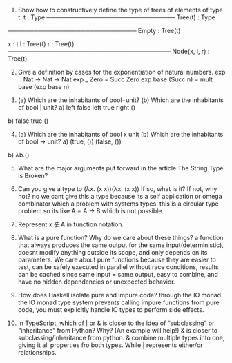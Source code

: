 1. Show how to constructively define the type of trees of elements of type t.
t : Type
────────────────────────────── 
Tree(t) : Type

────────────────────────────── 
Empty : Tree(t)

x : t    l : Tree(t)    r : Tree(t)
────────────────────────────────────── 
Node(x, l, r) : Tree(t)

2. Give a definition by cases for the exponentiation of natural numbers.
exp :: Nat -> Nat -> Nat
exp _ Zero = Succ Zero
exp base (Succ n) = mult base (exp base n)

3. (a) Which are the inhabitants of bool+unit? (b) Which are the inhabitants of bool | unit?
a) 
left false
left true
right ()

b)
false
true
()



4. (a) Which are the inhabitants of bool x unit (b) Which are the inhabitants of bool -> unit?
a)
(true, ())
(false, ())

b)
λb.()

5. What are the major arguments put forward in the article The String Type is Broken?

6. Can you give a type to (λx. (x x))(λx. (x x)) If so, what is it? If not, why not?
no we cant give this a type because its a self application or omega combinator which a problem with systems types. this is a circular type problem so its like A = A -> B which is not possible.
7. Represent x ∉ A in function notation.

8. What is a pure function? Why do we care about these things?
a function that always produces the same output for the same input(deterministic), doesnt modify anything outside its scope, and only depends on its parameters. We care about pure functions because they are easier to test, can be safely executed in parallel without race conditions, results can be cached since same input = same output, easy to combine, and have no hidden dependencies or unexpected behavior.
9. How does Haskell isolate pure and impure code?
through the IO monad. the IO monad type system prevents calling impure functions from pure code, you must explicitly handle IO types to perform side effects. 
10. In TypeScript, which of | or & is closer to the idea of “subclassing” or “inheritance” from Python? Why? (An example will help!)
& is closer to subclassing/inheritance from python. & combine multiple types into one, giving it all properties fro both types. While | represents either/or relationships.